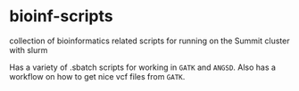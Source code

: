 # bioinf-scripts
collection of bioinformatics related scripts for running on the Summit cluster with slurm


Has a variety of .sbatch scripts for working in ```GATK``` and ```ANGSD```.  Also has a workflow on how to get nice vcf files from ```GATK```.
